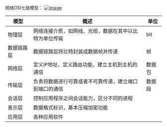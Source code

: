 网络OSI七层模型：
[![image](D:/%E6%96%87%E4%BB%B6/typora%E5%9B%BE%E7%89%87/100735298-f4b94800-340b-11eb-83c4-7b9aa59f6ee2.png)](https://user-images.githubusercontent.com/4001228/100735298-f4b94800-340b-11eb-83c4-7b9aa59f6ee2.png)

| 模型       | 概述                                                   | 单位   |
| ---------- | ------------------------------------------------------ | ------ |
| 物理层     | 网络连接介质，如网线、光缆，数据在其中以比特为单位传输 | bit    |
| 数据链路层 | 数据链路层将比特封装成数据帧并传递                     | 帧     |
| 网络层     | 定义IP地址，定义路由功能，建立主机到主机的通信         | 数据包 |
| 传输层     | 负责将数据进行可靠或者不可靠传递，建立端口到端口的通信 | 数据段 |
| 会话层     | 控制应用程序之间会话能力，区分不同的进程               |        |
| 表示层     | 数据格式标识，基本压缩加密功能                         |        |
| 应用层     | 各种应用软件                                           |        |